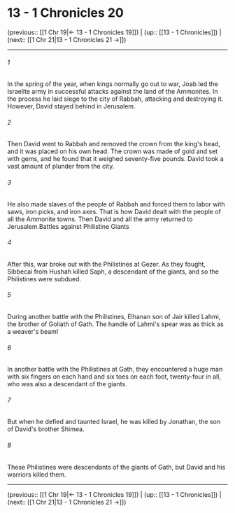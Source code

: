 # 13 - 1 Chronicles 20

(previous:: [[1 Chr 19|← 13 - 1 Chronicles 19]]) | (up:: [[13 - 1 Chronicles]]) | (next:: [[1 Chr 21|13 - 1 Chronicles 21 →]])

***


###### 1 
In the spring of the year, when kings normally go out to war, Joab led the Israelite army in successful attacks against the land of the Ammonites. In the process he laid siege to the city of Rabbah, attacking and destroying it. However, David stayed behind in Jerusalem. 

###### 2 
Then David went to Rabbah and removed the crown from the king's head, and it was placed on his own head. The crown was made of gold and set with gems, and he found that it weighed seventy-five pounds. David took a vast amount of plunder from the city. 

###### 3 
He also made slaves of the people of Rabbah and forced them to labor with saws, iron picks, and iron axes. That is how David dealt with the people of all the Ammonite towns. Then David and all the army returned to Jerusalem.Battles against Philistine Giants 

###### 4 
After this, war broke out with the Philistines at Gezer. As they fought, Sibbecai from Hushah killed Saph, a descendant of the giants, and so the Philistines were subdued. 

###### 5 
During another battle with the Philistines, Elhanan son of Jair killed Lahmi, the brother of Goliath of Gath. The handle of Lahmi's spear was as thick as a weaver's beam! 

###### 6 
In another battle with the Philistines at Gath, they encountered a huge man with six fingers on each hand and six toes on each foot, twenty-four in all, who was also a descendant of the giants. 

###### 7 
But when he defied and taunted Israel, he was killed by Jonathan, the son of David's brother Shimea. 

###### 8 
These Philistines were descendants of the giants of Gath, but David and his warriors killed them.

***

(previous:: [[1 Chr 19|← 13 - 1 Chronicles 19]]) | (up:: [[13 - 1 Chronicles]]) | (next:: [[1 Chr 21|13 - 1 Chronicles 21 →]])
